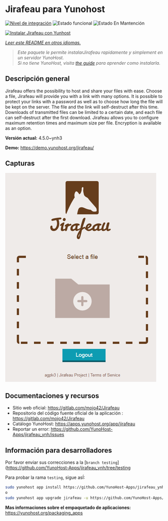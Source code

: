 <!--
Este archivo README esta generado automaticamente<https://github.com/YunoHost/apps/tree/master/tools/readme_generator>
No se debe editar a mano.
-->

# Jirafeau para Yunohost

[![Nivel de integración](https://dash.yunohost.org/integration/jirafeau.svg)](https://ci-apps.yunohost.org/ci/apps/jirafeau/) ![Estado funcional](https://ci-apps.yunohost.org/ci/badges/jirafeau.status.svg) ![Estado En Mantención](https://ci-apps.yunohost.org/ci/badges/jirafeau.maintain.svg)

[![Instalar Jirafeau con Yunhost](https://install-app.yunohost.org/install-with-yunohost.svg)](https://install-app.yunohost.org/?app=jirafeau)

*[Leer este README en otros idiomas.](./ALL_README.md)*

> *Este paquete le permite instalarJirafeau rapidamente y simplement en un servidor YunoHost.*  
> *Si no tiene YunoHost, visita [the guide](https://yunohost.org/install) para aprender como instalarla.*

## Descripción general

Jirafeau offers the possibility to host and share your files with ease. Choose a file, Jirafeau will provide you with a link with many options. It is possible to protect your links with a password as well as to choose how long the file will be kept on the server. The file and the link will self-destruct after this time. Downloads of transmitted files can be limited to a certain date, and each file can self-destruct after the first download. Jirafeau allows you to configure maximum retention times and maximum size per file. Encryption is available as an option.


**Versión actual:** 4.5.0~ynh3

**Demo:** <https://demo.yunohost.org/jirafeau/>

## Capturas

![Captura de Jirafeau](./doc/screenshots/TPjh48P.png)

## Documentaciones y recursos

- Sitio web oficial: <https://gitlab.com/mojo42/Jirafeau>
- Repositorio del código fuente oficial de la aplicación : <https://gitlab.com/mojo42/Jirafeau>
- Catálogo YunoHost: <https://apps.yunohost.org/app/jirafeau>
- Reportar un error: <https://github.com/YunoHost-Apps/jirafeau_ynh/issues>

## Información para desarrolladores

Por favor enviar sus correcciones a la [`branch testing`](https://github.com/YunoHost-Apps/jirafeau_ynh/tree/testing

Para probar la rama `testing`, sigue asÍ:

```bash
sudo yunohost app install https://github.com/YunoHost-Apps/jirafeau_ynh/tree/testing --debug
o
sudo yunohost app upgrade jirafeau -u https://github.com/YunoHost-Apps/jirafeau_ynh/tree/testing --debug
```

**Mas informaciones sobre el empaquetado de aplicaciones:** <https://yunohost.org/packaging_apps>
